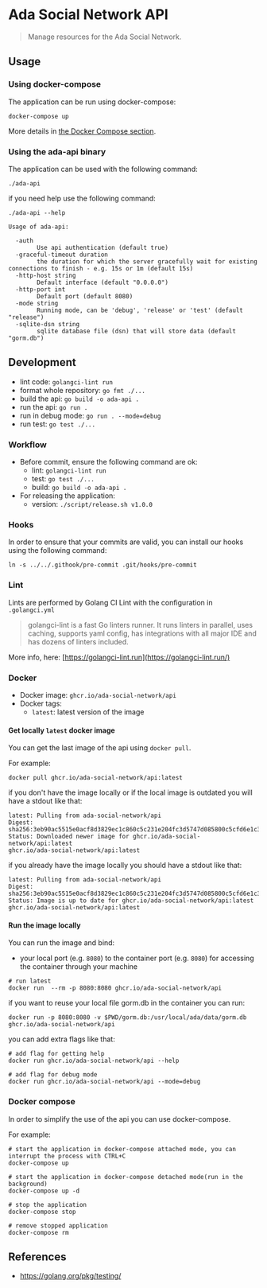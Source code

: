 # Ada Social Network API

> Manage resources for the Ada Social Network.

## Usage

### Using docker-compose

The application can be run using docker-compose:

```shell
docker-compose up
```

More details in [the Docker Compose section](#docker-compose).

### Using the ada-api binary

The application can be used with the following command:

```
./ada-api
```

if you need help use the following command:

```
./ada-api --help

Usage of ada-api:

  -auth
        Use api authentication (default true)
  -graceful-timeout duration
        the duration for which the server gracefully wait for existing connections to finish - e.g. 15s or 1m (default 15s)
  -http-host string
        Default interface (default "0.0.0.0")
  -http-port int
        Default port (default 8080)
  -mode string
        Running mode, can be 'debug', 'release' or 'test' (default "release")
  -sqlite-dsn string
        sqlite database file (dsn) that will store data (default "gorm.db")
```

## Development

- lint code: `golangci-lint run`
- format whole repository: `go fmt ./...`
- build the api: `go build -o ada-api .`
- run the api: `go run .`
- run in debug mode: `go run . --mode=debug`
- run test: `go test ./...`

### Workflow

- Before commit, ensure the following command are ok:
  - lint: `golangci-lint run`
  - test: `go test ./...`
  - build: `go build -o ada-api .`
- For releasing the application:
  - version: `./script/release.sh v1.0.0`

### Hooks

In order to ensure that your commits are valid, you can install 
our hooks using the following command: 

```shell
ln -s ../../.githook/pre-commit .git/hooks/pre-commit
```

### Lint

Lints are performed by Golang CI Lint with the configuration in `.golangci.yml`

> golangci-lint is a fast Go linters runner. It runs linters in parallel,
> uses caching, supports yaml config, has integrations with all major IDE
> and has dozens of linters included.

More info, here: [https://golangci-lint.run](https://golangci-lint.run/)

### Docker

- Docker image: `ghcr.io/ada-social-network/api`
- Docker tags: 
  - `latest`: latest version of the image

#### Get locally `latest` docker image

You can get the last image of the api using `docker pull`.

For example:

```shell
docker pull ghcr.io/ada-social-network/api:latest
```

if you don't have the image locally or if the local image is outdated you will
have a stdout like that:

```text
latest: Pulling from ada-social-network/api
Digest: sha256:3eb90ac5515e0acf8d3829ec1c860c5c231e204fc3d5747d085800c5cfd6e1c3
Status: Downloaded newer image for ghcr.io/ada-social-network/api:latest
ghcr.io/ada-social-network/api:latest
```

if you already have the image locally you should have a stdout like that:

```text
latest: Pulling from ada-social-network/api
Digest: sha256:3eb90ac5515e0acf8d3829ec1c860c5c231e204fc3d5747d085800c5cfd6e1c3
Status: Image is up to date for ghcr.io/ada-social-network/api:latest
ghcr.io/ada-social-network/api:latest
```

#### Run the image locally

You can run the image and bind:
 
- your local port (e.g. `8080`) to the container port (e.g. `8080`) for accessing the container through your machine

```shell
# run latest
docker run  --rm -p 8080:8080 ghcr.io/ada-social-network/api
```

if you want to reuse your local file gorm.db in the container you can run:
```shell
docker run -p 8080:8080 -v $PWD/gorm.db:/usr/local/ada/data/gorm.db ghcr.io/ada-social-network/api
```

you can add extra flags like that:

```shell
# add flag for getting help
docker run ghcr.io/ada-social-network/api --help

# add flag for debug mode
docker run ghcr.io/ada-social-network/api --mode=debug
```
### Docker compose

In order to simplify the use of the api you can use docker-compose.

For example: 

```shell
# start the application in docker-compose attached mode, you can interrupt the process with CTRL+C
docker-compose up

# start the application in docker-compose detached mode(run in the background)
docker-compose up -d

# stop the application
docker-compose stop

# remove stopped application
docker-compose rm
```
## References

- https://golang.org/pkg/testing/